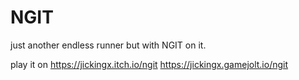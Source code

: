 # NGIT
just another endless runner but with NGIT on it.

play it on
https://jickingx.itch.io/ngit
https://jickingx.gamejolt.io/ngit
